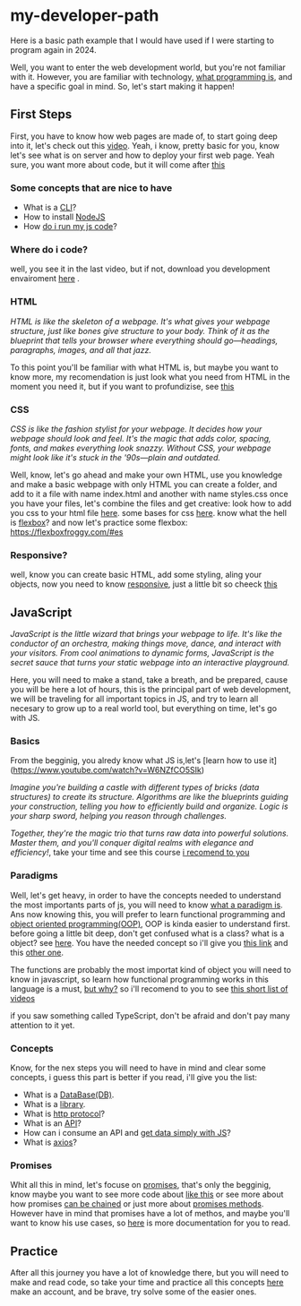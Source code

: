 # my-developer-path
Here is a basic path example that I would have used if I were starting to program again in 2024.

Well, you want to enter the web development world, but you're not familiar with it. However, you are familiar with technology, [what programming is](https://www.youtube.com/watch?v=CIRGjwYgdT4), and have a specific goal in mind. So, let's start making it happen!

## First Steps
First, you have to know how web pages are made of, to start going deep into it, let's check out this [video](https://www.youtube.com/watch?v=kzyfIiVZPJA).
Yeah, i know, pretty basic for you, know let's see what is on server and how to deploy your first web page. Yeah sure, you want more about code, but it will come after [this](https://www.youtube.com/watch?v=NQP89ish9t8)

### Some concepts that are nice to have
* What is a [CLI](https://aws.amazon.com/what-is/cli/)?
* How to install [NodeJS](https://nodejs.org/en/learn/getting-started/how-to-install-nodejs)
* How [do i run my js code](https://www.programiz.com/javascript/get-started)?
  
### Where do i code?
well, you see it in the last video, but if not, download you development envairoment [here](https://code.visualstudio.com/download) .

### HTML
*HTML is like the skeleton of a webpage. It's what gives your webpage structure, just like bones give structure to your body. Think of it as the blueprint that tells your browser where everything should go—headings, paragraphs, images, and all that jazz.*

To this point you'll be familiar with what HTML is, but maybe you want to know more, my recomendation is just look what you need from HTML in the moment you need it, but if you want to profundizise, see [this](https://www.youtube.com/watch?v=0JDsVQBr3bA&list=PLVzwufPir354ULCAd1bR6rotNBYaZiRzM)

### CSS
*CSS is like the fashion stylist for your webpage. It decides how your webpage should look and feel. It's the magic that adds color, spacing, fonts, and makes everything look snazzy. Without CSS, your webpage might look like it's stuck in the '90s—plain and outdated.*

Well, know, let's go ahead and make your own HTML, use you knowledge and make a basic webpage with only HTML you can create a folder, and add to it a file with name index.html and another with name styles.css
once you have your files, let's combine the files and get creative: 
look how to add you css to your html file [here](https://www.w3schools.com/css/css_howto.asp).
some bases for css [here](https://www.youtube.com/watch?v=1PnVor36_40).
know what the hell is [flexbox](https://developer.mozilla.org/en-US/docs/Learn/CSS/CSS_layout/Flexbox)?
and now let's practice some flexbox: https://flexboxfroggy.com/#es

### Responsive?
well, know you can create basic HTML, add some styling, aling your objects, now you need to know [responsive](https://www.youtube.com/watch?v=oNSX21dh6kw), just a little bit so cheeck [this](https://www.youtube.com/watch?v=yU7jJ3NbPdA)

## JavaScript
*JavaScript is the little wizard that brings your webpage to life. It's like the conductor of an orchestra, making things move, dance, and interact with your visitors. From cool animations to dynamic forms, JavaScript is the secret sauce that turns your static webpage into an interactive playground.*

Here, you will need to make a stand, take a breath, and be prepared, cause you will be here a lot of hours, this is the principal part of web development, we will be traveling for all important topics in JS, and try to learn all necesary to grow up to a real world tool, but everything on time, let's go with JS.

### Basics
From the begginig, you alredy know what JS is,let's [learn how to use it] (https://www.youtube.com/watch?v=W6NZfCO5SIk)

*Imagine you're building a castle with different types of bricks (data structures) to create its structure. Algorithms are like the blueprints guiding your construction, telling you how to efficiently build and organize. Logic is your sharp sword, helping you reason through challenges.*

*Together, they're the magic trio that turns raw data into powerful solutions. Master them, and you'll conquer digital realms with elegance and efficiency!*, take your time and see this course [i recomend to you](https://www.youtube.com/watch?v=coqQwbDezUA&list=PLC3y8-rFHvwjPxNAKvZpdnsr41E0fCMMP)

### Paradigms

Well, let's get heavy, in order to have the concepts needed to understand the most importants parts of js, you will need to know [what a paradigm is](https://www.youtube.com/watch?v=B1p5OlO5tWg). Ans now knowing this, you will prefer to learn functional programming and [object oriented programming(OOP)](https://www.youtube.com/watch?v=-R5R0sNFFps), OOP is kinda easier to understand first. before going a little bit deep, don't get confused what is a class? what is a object? see [here](https://www.youtube.com/watch?v=5AWRivBk0Gw). You have the needed concept so i'll give you [this link](https://www.youtube.com/results?search_query=object+oriented+programming+in+js) and this [other one](https://www.youtube.com/watch?v=2ZphE5HcQPQ).

The functions are probably the most importat kind of object you will need to know in javascript, so learn how functional programming works in this language is a must, [but why?](https://www.youtube.com/watch?v=fsVL_xrYO0w) so i'll recomend to you to see [this short list of videos](https://www.youtube.com/watch?v=BMUiFMZr7vk&list=PL0zVEGEvSaeEd9hlmCXrk5yUyqUag-n84) 

if you saw something called TypeScript, don't be afraid and don't pay many attention to it yet.

### Concepts
Know, for the nex steps you will need to have in mind and clear some concepts, i guess this part is better if you read, i'll give you the list:
* What is a [DataBase(DB)](https://www.oracle.com/in/database/what-is-database/).
* What is a [library](https://careerfoundry.com/en/blog/web-development/programming-library-guide/).
* What is [http protocol](https://developer.mozilla.org/en-US/docs/Web/HTTP/Overview)?
* What is an [API](https://aws.amazon.com/what-is/api/?nc1=h_ls)?
* How can i consume an API and [get data simply with JS](https://developer.mozilla.org/en-US/docs/Web/API/Fetch_API/Using_Fetch)?
* What is [axios](https://axios-http.com/docs/intro)?

### Promises

Whit all this in mind, let's focuse on [promises](https://www.youtube.com/watch?v=li7FzDHYZpc), that's only the begginig, know maybe you want to see more code about [like this](https://www.youtube.com/watch?v=DHvZLI7Db8E) or see more about how promises [can be chained](https://www.youtube.com/watch?v=DHLw0LDXdos) or just more about [promises methods](https://www.youtube.com/watch?v=vQtgi8uElmk). However have in mind that promises have a lot of methos, and maybe you'll want to know his use cases, so [here](https://developer.mozilla.org/en-US/docs/Web/JavaScript/Reference/Global_Objects/Promise) is more documentation for you to read.

## Practice

After all this journey you have a lot of knowledge there, but you will need to make and read code, so take your time and practice all this concepts [here](https://leetcode.com/) make an account, and be brave, try solve some of the easier ones.

